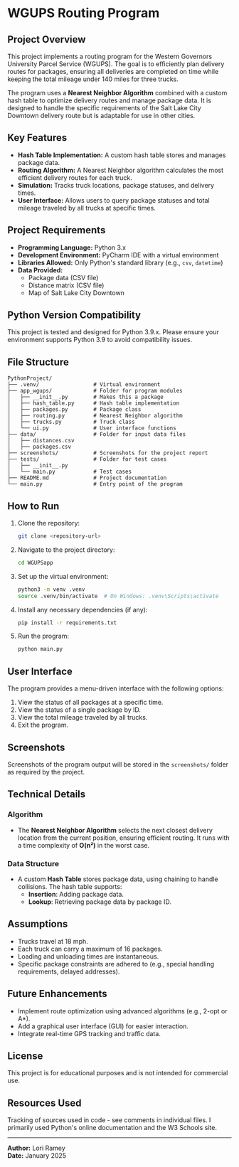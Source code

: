 # WGUPS Routing Program

## Project Overview
This project implements a routing program for the Western Governors University Parcel Service (WGUPS). The goal is to efficiently plan delivery routes for packages, ensuring all deliveries are completed on time while keeping the total mileage under 140 miles for three trucks.

The program uses a **Nearest Neighbor Algorithm** combined with a custom hash table to optimize delivery routes and manage package data. It is designed to handle the specific requirements of the Salt Lake City Downtown delivery route but is adaptable for use in other cities.

## Key Features
- **Hash Table Implementation:** A custom hash table stores and manages package data.
- **Routing Algorithm:** A Nearest Neighbor algorithm calculates the most efficient delivery routes for each truck.
- **Simulation:** Tracks truck locations, package statuses, and delivery times.
- **User Interface:** Allows users to query package statuses and total mileage traveled by all trucks at specific times.

## Project Requirements
- **Programming Language:** Python 3.x
- **Development Environment:** PyCharm IDE with a virtual environment
- **Libraries Allowed:** Only Python's standard library (e.g., `csv`, `datetime`)
- **Data Provided:**
  - Package data (CSV file)
  - Distance matrix (CSV file)
  - Map of Salt Lake City Downtown

## Python Version Compatibility
This project is tested and designed for Python 3.9.x. Please ensure your environment supports Python 3.9 to avoid compatibility issues.

## File Structure
```
PythonProject/
├── .venv/                 # Virtual environment
├── app_wgups/             # Folder for program modules
│   ├── __init__.py        # Makes this a package
│   ├── hash_table.py      # Hash table implementation
│   ├── packages.py        # Package class
│   ├── routing.py         # Nearest Neighbor algorithm
│   ├── trucks.py          # Truck class
│   └── ui.py              # User interface functions
├── data/                  # Folder for input data files
│   ├── distances.csv
│   ├── packages.csv
├── screenshots/           # Screenshots for the project report
├── tests/                 # Folder for test cases
│   ├── __init__.py
│   └── main.py            # Test cases
├── README.md              # Project documentation
└── main.py                # Entry point of the program
```

## How to Run
1. Clone the repository:
   ```bash
   git clone <repository-url>
   ```
2. Navigate to the project directory:
   ```bash
   cd WGUPSapp
   ```
3. Set up the virtual environment:
   ```bash
   python3 -m venv .venv
   source .venv/bin/activate  # On Windows: .venv\Scripts\activate
   ```
4. Install any necessary dependencies (if any):
   ```bash
   pip install -r requirements.txt
   ```
5. Run the program:
   ```bash
   python main.py
   ```

## User Interface
The program provides a menu-driven interface with the following options:
1. View the status of all packages at a specific time.
2. View the status of a single package by ID.
3. View the total mileage traveled by all trucks.
4. Exit the program.

## Screenshots
Screenshots of the program output will be stored in the `screenshots/` folder as required by the project.

## Technical Details
### Algorithm
- The **Nearest Neighbor Algorithm** selects the next closest delivery location from the current position, ensuring efficient routing. It runs with a time complexity of **O(n²)** in the worst case.

### Data Structure
- A custom **Hash Table** stores package data, using chaining to handle collisions. The hash table supports:
  - **Insertion**: Adding package data.
  - **Lookup**: Retrieving package data by package ID.

## Assumptions
- Trucks travel at 18 mph.
- Each truck can carry a maximum of 16 packages.
- Loading and unloading times are instantaneous.
- Specific package constraints are adhered to (e.g., special handling requirements, delayed addresses).

## Future Enhancements
- Implement route optimization using advanced algorithms (e.g., 2-opt or A*).
- Add a graphical user interface (GUI) for easier interaction.
- Integrate real-time GPS tracking and traffic data.

## License
This project is for educational purposes and is not intended for commercial use.

## Resources Used
Tracking of sources used in code - see comments in individual files.
I primarily used Python's online documentation and the W3 Schools site. 

---
**Author:** Lori Ramey  
**Date:** January 2025
